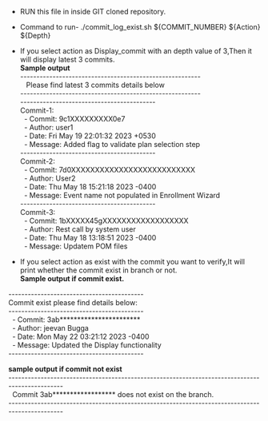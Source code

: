 - RUN this file in inside GIT cloned repository.<br>
- Command to run- ./commit_log_exist.sh ${COMMIT_NUMBER} ${Action} ${Depth} <br>
- If you select action as Display_commit with an depth value of 3,Then it will display latest 3 commits. <br>
__Sample output__ <br>
-------------------------------------------------------- <br>
   Please find latest 3 commits details below<br>
--------------------------------------------------------<br>
------------------------------------------<br>
Commit-1:<br>
  - Commit: 9c1XXXXXXXXX0e7<br>
  - Author: user1<br>
  - Date: Fri May 19 22:01:32 2023 +0530<br>
  - Message: Added flag to validate plan selection step <br>
------------------------------------------<br>
Commit-2:<br>
  - Commit: 7d0XXXXXXXXXXXXXXXXXXXXXXXXXX<br>
  - Author: User2<br>
  - Date: Thu May 18 15:21:18 2023 -0400<br>
  - Message: Event name not populated in Enrollment Wizard<br>
------------------------------------------<br>
Commit-3:<br>
  - Commit: 1bXXXXX45gXXXXXXXXXXXXXXXXXX<br>
  - Author: Rest call by system user<br>
  - Date: Thu May 18 13:18:51 2023 -0400<br>
  - Message: Updatem POM files<br>

- If you select action as exist with the commit you want to verify,It will print whether the commit exist in branch or not.<br>
__Sample output if commit exist.__<br>

------------------------------------------<br>
Commit exist please find details below:<br>
------------------------------------------<br>
  - Commit: 3ab***********************<br>
  - Author: jeevan Bugga<br>
  - Date: Mon May 22 03:21:12 2023 -0400<br>
  - Message: Updated the Display functionality<br>
------------------------------------------<br>

__sample output if commit not exist__<br>
-----------------------------------------------------------------------------------------------<br>
  Commit 3ab****************** does not exist on the branch.<br>
-----------------------------------------------------------------------------------------------<br>

